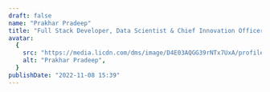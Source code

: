 ```yaml
---
draft: false
name: "Prakhar Pradeep"
title: "Full Stack Developer, Data Scientist & Chief Innovation Officer"
avatar:
  {
    src: "https://media.licdn.com/dms/image/D4E03AQGG39rNTx7UxA/profile-displayphoto-shrink_800_800/0/1664329816558?e=1703116800&v=beta&t=WZYA76XGFnujXNgkj8LFAs5ezdzz5NvKD4De2JeF96o",
    alt: "Prakhar Pradeep",
  }
publishDate: "2022-11-08 15:39"
---
```

